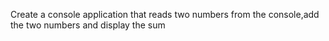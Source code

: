 Create a console application that reads two numbers from the console,add the two numbers and display the sum

